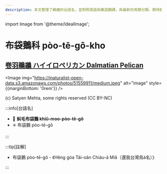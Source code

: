 ```yaml
---
description: 本文整理了鵜鶘的台語名，並對照英語與華語翻譯，與最新的鳥類分類，期待能夠供未來的台語鳥類圖鑑當作參考
---
```


import Image from '@theme/IdealImage';

# 布袋鵝科 pòo-tē-gô-kho

## [卷羽鵜鶘 ハイイロペリカン Dalmatian Pelican](https://ebird.org/species/dalpel1)

<Image img="https://inaturalist-open-data.s3.amazonaws.com/photos/51559911/medium.jpeg" alt="image" style={{marginBottom: '0rem'}} />

<div className="image-caption">
(c) Satyen Mehta, some rights reserved (CC BY-NC)
</div>

:::info[台語名]

- 🎯 **虯毛布袋鵝 khiû-moo-pòo-tē-gô**
- ✳️ 布袋鵝 pòo-tē-gô

:::

:::tip[註解]

- 布袋鵝 pòo-tē-gô - 《Hêng góa Tâi-oân Chiáu-á Miâ（還我台灣鳥á名）》

:::
